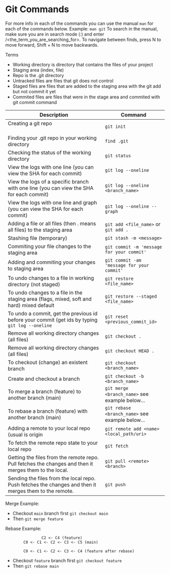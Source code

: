 # Git Commands

For more info in each of the commands you can use the manual ```man```  for each of the commands below.
Example: ```man git```
To search in the manual, make sure you are in search mode (:) and enter /<the_term_you_are_searching_for>.  To navigate between finds, press N to move forward, Shift + N to move backwards.

Terms
- Working directory is directory that contains the files of your project
- Staging area (index, file)
- Repo is the .git directory
- Untracked files are files that git does not control
- Staged files are files that are added to the staging area with the git add but not commit it yet
- Commited files are files that were in the stage area and commited with git commit command

| Description                                                                                                  | Command                                                                   |
| ------------------------------------------------------------------------------------------------------------ | ------------------------------------------------------------------------- |
| Creating a git repo                                                                                          | ```git init```                                                            |
| Finding your .git repo in your working directory                                                             | ```find .git```                                                           |
| Checking the status of the working directory                                                                 | ```git status```                                                          |
| View the logs with one line (you can view the SHA for each commit)                                           | ```git log --oneline```                                                   |
| View the logs of a specific branch with one line (you can view the SHA for each commit)                      | ```git log --oneline <branch_name>```                                     |
| View the logs with one line and graph (you can view the SHA for each commit)                                 | ```git log --oneline --graph```                                           |
| Adding a file or all files (then . means all files) to the staging area                                      | ```git add <file_name>``` or ```git add .```                              |
| Stashing file (temporary)                                                                                    | ```git stash -m <message>```                                              |
| Commiting your file changes to the staging area                                                              | ```git commit -m 'message for your commit'```                             |
| Adding and commiting your changes to staging area                                                            | ```git commit -am 'message for your commit'```                             |
| To undo changes to a file in working directory (not staged)                                                  | ```git restore <file_name>```                                             |
| To undo changes to a file in the staging area (flags, mixed, soft and hard) mixed default                    | ```git restore --staged <file_name>```                                    |
| To undo a commit, get the previous id before your commit (get ids by typing `git log --oneline`              | ```git reset <previous_commit_id>```                                      |
| Remove all working directory changes (all files)                                                             | ```git checkout .```                                                      |
| Remove all working directory changes (all files)                                                             | ```git checkout HEAD .```                                                 |
| To checkout (change) an existent branch                                                                      | ```git checkout <branch_name>```                                          |
| Create and checkout a branch                                                                                 | ```git checkout -b <branch_name>```                                       |
| To merge a branch (feature) to another branch (main)                                                         | ```git merge <branch_name>```  see example below...                       |
| To rebase a branch (feature) with another branch (main)                                                      | ```git rebase <branch_name>``` see example below...                       |
| Adding a remote to your local repo (usual <name> is origin                                                   | ```git remote add <name> <local_path/uri>```                              |
| To fetch the remote repo state to your local repo                                                            | ```git fetch```                                                           |
| Getting the files from the remote repo. Pull fetches the changes and then it merges them to the local.       | ```git pull <remote> <branch>```                                          |
| Sending the files from the local repo. Push fetches the changes and then it merges them to the remote.       | ```git push```                                                            |

Merge Example:
 + Checkout `main` branch first ```git checkout main``` 
 + Then ```git merge feature```

   
Rebase Example:

                    C2 <- C4 (feature)
            C0 <- C1 <- C2 <- C3 <- C5 (main)

            C0 <- C1 <- C2 <- C3 <- C4 (feature after rebase)

  + Checkout `feature` branch first ```git checkout feature```
  + Then ```git rebase main```





